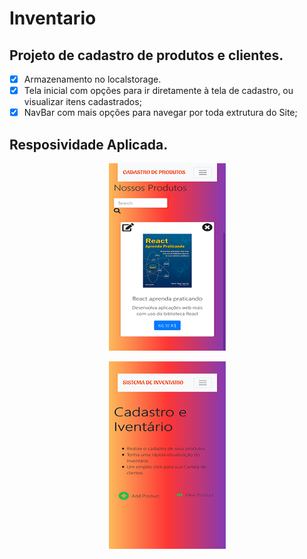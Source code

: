 # Inventario
## Projeto de cadastro de produtos e clientes.
- [x] Armazenamento no localstorage.
- [x] Tela inicial com opções para ir diretamente à tela de cadastro, ou visualizar itens cadastrados;
- [x] NavBar com mais opções para navegar por toda extrutura do Site;

## Resposividade Aplicada.

<p align ="center">
    <img width="187" height="300" src="images/itens.png">
</p>

<p align ="center">
    <img width="187" height="300" src="images/telaInicial.png">
</p>



